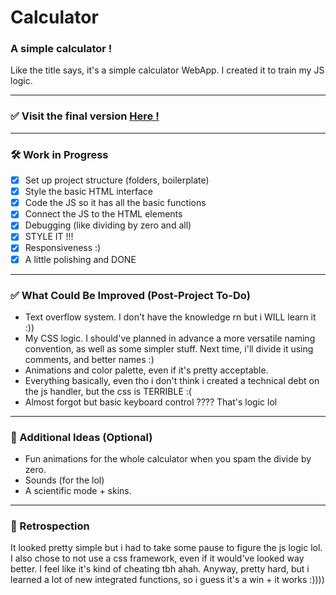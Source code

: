 # Calculator

### A simple calculator !

Like the title says, it's a simple calculator WebApp. I created it to train my JS logic.

---

### ✅ Visit the final version [Here !](https://sharedfolders.github.io/50PU26-N1-Calculator/)

---
### 🛠️ Work in Progress

- [X] Set up project structure (folders, boilerplate)
- [X] Style the basic HTML interface
- [X] Code the JS so it has all the basic functions
- [X] Connect the JS to the HTML elements
- [X] Debugging (like dividing by zero and all)
- [X] STYLE IT !!!
- [X] Responsiveness :)
- [X] A little polishing and DONE

---

### ✅ What Could Be Improved (Post-Project To-Do)

- Text overflow system. I don't have the knowledge rn but i WILL learn it :))
- My CSS logic. I should've planned in advance a more versatile naming convention, as well as some simpler stuff. Next time, i'll divide it using comments, and better names :)
- Animations and color palette, even if it's pretty acceptable.
- Everything basically, even tho i don't think i created a technical debt on the js handler, but the css is TERRIBLE :(
- Almost forgot but basic keyboard control ???? That's logic lol

---

### 🧩 Additional Ideas (Optional)

- Fun animations for the whole calculator when you spam the divide by zero.
- Sounds (for the lol)
- A scientific mode + skins.

---

### 🧩 Retrospection

It looked pretty simple but i had to take some pause to figure the js logic lol. I also chose to not use a css framework, even if it would've looked way better. I feel like it's kind of cheating tbh ahah.
Anyway, pretty hard, but i learned a lot of new integrated functions, so i guess it's a win + it works :))))

